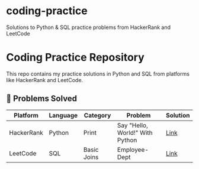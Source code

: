 # coding-practice
Solutions to Python &amp; SQL practice problems from HackerRank and LeetCode



# Coding Practice Repository

This repo contains my practice solutions in Python and SQL from platforms like HackerRank and LeetCode.

## 📘 Problems Solved

| Platform    | Language | Category    | Problem          | Solution |
|-------------|----------|-------------|------------------|----------|
| HackerRank  | Python   | Print       | Say "Hello, World!" With Python   | [Link]([python/strings/anagram_check.py](https://www.hackerrank.com/challenges/py-hello-world/problem?isFullScreen=true)) |
| LeetCode    | SQL      | Basic Joins | Employee-Dept    | [Link](sql/basic-joins/employee_department.sql) |
